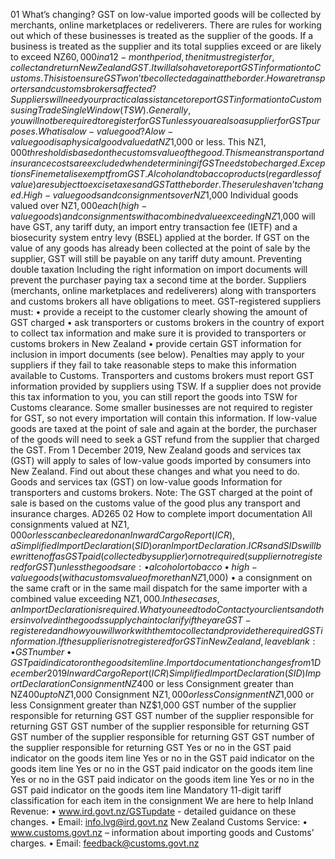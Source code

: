 01 What’s changing? GST on low-value imported goods will be collected by merchants, online marketplaces or redeliverers. There are rules for working out which of these businesses is treated as the supplier of the goods. If a business is treated as the supplier and its total supplies exceed or are likely to exceed NZ$60,000 in a 12-month period, then it must register for, collect and return New Zealand GST. It will also have to report GST information to Customs. This is to ensure GST won’t be collected again at the border. How are transporters and customs brokers affected? Suppliers will need your practical assistance to report GST information to Customs using Trade Single Window (TSW). Generally, you will not be required to register for GST unless you are also a supplier for GST purposes. What is a low-value good? A low-value good is a physical good valued at NZ$1,000 or less. This NZ$1,000 threshold is based on the customs value of the good. This means transport and insurance costs are excluded when determining if GST needs to be charged. Exceptions Fine metal is exempt from GST. Alcohol and tobacco products (regardless of value) are subject to excise taxes and GST at the border. These rules haven’t changed. High-value goods and consignments over NZ$1,000 Individual goods valued over NZ$1,000 each (high-value goods) and consignments with a combined value exceeding NZ$1,000 will have GST, any tariff duty, an import entry transaction fee (IETF) and a biosecurity system entry levy (BSEL) applied at the border. If GST on the value of any goods has already been collected at the point of sale by the supplier, GST will still be payable on any tariff duty amount. Preventing double taxation Including the right information on import documents will prevent the purchaser paying tax a second time at the border. Suppliers (merchants, online marketplaces and redeliverers) along with transporters and customs brokers all have obligations to meet. GST-registered suppliers must: • provide a receipt to the customer clearly showing the amount of GST charged • ask transporters or customs brokers in the country of export to collect tax information and make sure it is provided to transporters or customs brokers in New Zealand • provide certain GST information for inclusion in import documents (see below). Penalties may apply to your suppliers if they fail to take reasonable steps to make this information available to Customs. Transporters and customs brokers must report GST information provided by suppliers using TSW. If a supplier does not provide this tax information to you, you can still report the goods into TSW for Customs clearance. Some smaller businesses are not required to register for GST, so not every importation will contain this information. If low-value goods are taxed at the point of sale and again at the border, the purchaser of the goods will need to seek a GST refund from the supplier that charged the GST. From 1 December 2019, New Zealand goods and services tax (GST) will apply to sales of low-value goods imported by consumers into New Zealand. Find out about these changes and what you need to do. Goods and services tax (GST) on low-value goods Information for transporters and customs brokers. Note: The GST charged at the point of sale is based on the customs value of the good plus any transport and insurance charges. AD265 02 How to complete import documentation All consignments valued at NZ$1,000 or less can be cleared on an Inward Cargo Report (ICR), a Simplified Import Declaration (SID) or an Import Declaration. ICRs and SIDs will be written off as GST paid (collected by supplier) or not required (supplier not registered for GST) unless the goods are: • alcohol or tobacco • high-value goods (with a customs value of more than NZ$1,000) • a consignment on the same craft or in the same mail dispatch for the same importer with a combined value exceeding NZ$1,000. In these cases, an Import Declaration is required. What you need to do Contact your clients and others involved in the goods supply chain to clarify if they are GST-registered and how you will work with them to collect and provide the required GST information. If the supplier is not registered for GST in New Zealand, leave blank: • GST number • GST paid indicator on the goods item line. Import documentation changes from 1 December 2019 Inward Cargo Report (ICR) Simplified Import Declaration (SID) Import Declaration Consignment NZ$400 or less Consignment greater than NZ$400 up to NZ$1,000 Consignment NZ$1,000 or less Consignment NZ$1,000 or less Consignment greater than NZ$1,000 GST number of the supplier responsible for returning GST GST number of the supplier responsible for returning GST GST number of the supplier responsible for returning GST GST number of the supplier responsible for returning GST GST number of the supplier responsible for returning GST Yes or no in the GST paid indicator on the goods item line Yes or no in the GST paid indicator on the goods item line Yes or no in the GST paid indicator on the goods item line Yes or no in the GST paid indicator on the goods item line Yes or no in the GST paid indicator on the goods item line Mandatory 11-digit tariff classification for each item in the consignment We are here to help Inland Revenue: • www.ird.govt.nz/GSTupdate - detailed guidance on these changes. • Email: info.lvg@ird.govt.nz New Zealand Customs Service: • www.customs.govt.nz – information about importing goods and Customs’ charges. • Email: feedback@customs.govt.nz